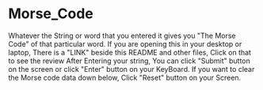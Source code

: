 # Morse_Code
Whatever the String or word that you entered it gives you "The Morse Code" of that particular word.
If you are opening this in your desktop or laptop, There is a "LINK" beside this README and other files, Click on that to see the review
After Entering your string, You can click "Submit" button on the screen or click "Enter" button on your KeyBoard.
If you want to clear the Morse code data down below, Click "Reset" button on your Screen.
